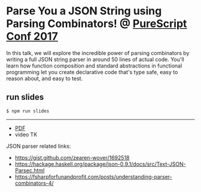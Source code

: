 # Parse You a JSON String using Parsing Combinators! @ [PureScript Conf 2017](https://web.archive.org/web/20170526013511/http://www.lanyrd.com/2017/psconf2017/)

In this talk, we will explore the incredible power of parsing combinators by writing a full JSON string parser in around 50 lines of actual code. You'll learn how function composition and standard abstractions in functional programming let you create declarative code that's type safe, easy to reason about, and easy to test.

## run slides

```sh
$ npm run slides
```

---

* [PDF](slides.pdf)
* video TK

JSON parser related links:

* https://gist.github.com/zearen-wover/1692518
* https://hackage.haskell.org/package/json-0.9.1/docs/src/Text-JSON-Parsec.html
* https://fsharpforfunandprofit.com/posts/understanding-parser-combinators-4/
